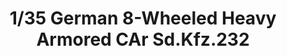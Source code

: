 ---
layout: product
title: "1/35 German 8-Wheeled Heavy Armored CAr Sd.Kfz.232"
price: "6600" 
desc: "Maketa"
img_path: "/assets/img/TAM35297.webp"
brand: "Tamiya"
available: false
special_offer: false
new: false
soon: false
cat: "010000"
subcat: "010300"
subsubcat: "0N/A"
sifra: "TAM35297"
popular: false
spec: false
---